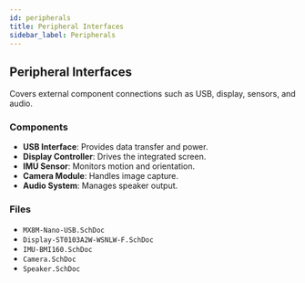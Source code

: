 ```yaml
---
id: peripherals
title: Peripheral Interfaces
sidebar_label: Peripherals
---
```


## Peripheral Interfaces
Covers external component connections such as USB, display, sensors, and audio.

### Components
- **USB Interface**: Provides data transfer and power.
- **Display Controller**: Drives the integrated screen.
- **IMU Sensor**: Monitors motion and orientation.
- **Camera Module**: Handles image capture.
- **Audio System**: Manages speaker output.

### Files
- `MX8M-Nano-USB.SchDoc`
- `Display-ST0103A2W-WSNLW-F.SchDoc`
- `IMU-BMI160.SchDoc`
- `Camera.SchDoc`
- `Speaker.SchDoc`